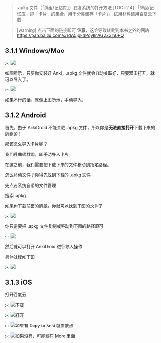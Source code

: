 
> .apkg 文件（「牌组/记忆库」）在各系统的打开方法
[TOC=2,4]
「牌组/记忆库」即「卡片」的集合，用于分类储存「卡片」。
试用材料请用百度云下载

>[warning] 点击下面的链接即可
> **注意**，这会导致转跳到本书之外的网站
> https://pan.baidu.com/s/1dA5jpF4PoyIlnAG2Z3m0PQ

## 3.1.1 Windows/Mac

:-: ![](../.gitbook/assets/9.22.20.24.PNG)

如图所示，只要你安装好 Anki，.apkg 文件就会自动关联好，只要双击打开，就可以导入了。

:-: ![](../.gitbook/assets/9.22.20.27.PNG)

如果不行的话，就像上图所示，手动导入。

## 3.1.2 Android

首先，由于 AnkiDroid 不能关联 .apkg 文件，所以你是**无法直接打开**下载下来的牌组的！

那该怎么导入卡片呢？

我们得曲线救国，即手动导入卡片。

在这之前，我们需要把下载下来的文件移动到指定路径。

怎么移动文件？你得先找到下载的 .apkg 文件

先点击系统自带的文件管理

搜索 .apkg

如果你下载前面的牌组，你就可以找到下图的文件了

:-: ![](../images/Screenshot_20181007-203724.jpg)

你只需要把 .apkg 文件复制或移动到下图的路径即可

:-: ![](../.gitbook/assets/screenshot_20180922-210300__01.jpg)

然后就可以打开 AnkiDroid 进行导入操作

具体过程如下图

:-: ![](../.gitbook/assets/gif_20180922211422.gif)

## 3.1.3 iOS

打开百度云

:-: ![](../.gitbook/assets/tim-tu-pian-20180922213636.jpg)下载

:-: ![](../.gitbook/assets/tim-tu-pian-20180922213642.jpg)打开

:-: ![](../.gitbook/assets/tim-tu-pian-20180922213655.jpg)如果有 Copy  to Anki 就直接点

:-: ![](../.gitbook/assets/tim-tu-pian-20180922213701.jpg)如果没有，可能藏在 More 里面

